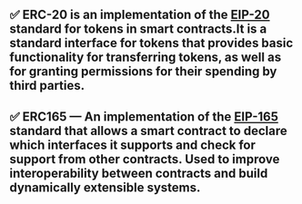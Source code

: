 ✅ **ERC-20** is an implementation of the [EIP-20](https://eips.ethereum.org/EIPS/eip-20) standard for tokens in smart contracts.It is a standard interface for tokens that provides basic functionality for transferring tokens, as well as for granting permissions for their spending by third parties.
---
✅ **ERC165** — An implementation of the [EIP-165](https://eips.ethereum.org/EIPS/eip-165) standard that allows a smart contract to declare which interfaces it supports and check for support from other contracts. Used to improve interoperability between contracts and build dynamically extensible systems.
---
